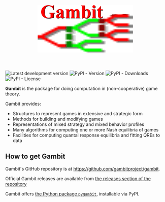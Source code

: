 <h1 style="text-align: center;">
<img src="https://raw.githubusercontent.com/gambitproject/gambit/master/doc/_static/gambit.png"
     width="300" alt="Gambit logo">
</h1>
<br/>

![Latest development version](https://img.shields.io/github/downloads-pre/gambitproject/gambit/latest/total?label=Latest%20development%20version)
![PyPI - Version](https://img.shields.io/pypi/v/pygambit?label=PyPI%20version)
![PyPI - Downloads](https://img.shields.io/pypi/dm/pygambit?label=PyPI%20downloads)
![PyPI - License](https://img.shields.io/pypi/l/pygambit)


**Gambit** is the package for doing computation in (non-cooperative) game theory.

Gambit provides:

- Structures to represent games in extensive and strategic form
- Methods for building and modifying games
- Representations of mixed strategy and mixed behavior profiles
- Many algorithms for computing one or more Nash equilibria of games
- Facilities for computing quantal response equilibria and fitting QREs to data


## How to get Gambit

Gambit's GitHub repository is at https://github.com/gambitproject/gambit.

Official Gambit releases are available from
[the releases section of the repository](https://github.com/gambitproject/gambit/releases)

Gambit offers [the Python package `pygambit`](https://pypi.org/project/pygambit/),
installable via PyPI.


